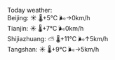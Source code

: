 Today weather:  
Beijing: ☀️ 🌡️+5°C 🌬️→0km/h  
Tianjin: ☀️ 🌡️+7°C 🌬️0km/h  
Shijiazhuang: ⛅️  🌡️+11°C 🌬️↑5km/h  
Tangshan: ☀️ 🌡️+9°C 🌬️→5km/h  
